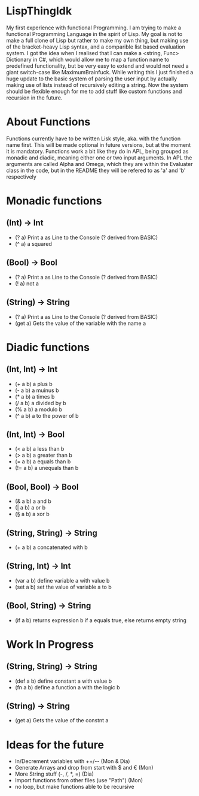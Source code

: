 # LispThingIdk
 My first experience with functional Programming. I am trying to make a functional Programming Language in the spirit of Lisp. My goal is not to make a full clone of Lisp but rather to make my own thing, but making use of the bracket-heavy Lisp syntax, and a comparible list based evaluation system. I got the idea when I realised that I can make a <string, Func> Dictionary in C#, which would allow me to map a function name to predefined functionality, but be very easy to extend and would not need a giant switch-case like MaximumBrainfuck. 
 While writing this I just finished a huge update to the basic system of parsing the user input by actually making use of lists instead of recursively editing a string. Now the system should be flexible enough for me to add stuff like custom functions and recursion in the future.

# About Functions
Functions currently have to be written Lisk style, aka. with the function name first. This will be made optional in future versions, but at the moment it is mandatory. 
Functions work a bit like they do in APL, being grouped as monadic and diadic, meaning either one or two input arguments. In APL the arguments are called Alpha and Omega, which they are within the Evaluater class in the code, but in the README they will be refered to as 'a' and 'b' respectively 

# Monadic functions

## (Int) -> Int
- (? a) Print a as Line to the Console (? derived from BASIC)
- (^ a) a squared

## (Bool) -> Bool
- (? a) Print a as Line to the Console (? derived from BASIC)
- (! a) not a

## (String) -> String
- (? a) Print a as Line to the Console (? derived from BASIC)
- (get a) Gets the value of the variable with the name a


# Diadic functions

## (Int, Int) -> Int
- (+ a b) a plus b
- (- a b) a muinus b
- (* a b) a times b
- (/ a b) a divided by b
- (% a b) a modulo b    
- (^ a b) a to the power of b 

## (Int, Int) -> Bool
- (< a b) a less than b
- (> a b) a greater than b
- (= a b) a equals than b
- (!= a b) a unequals than b

## (Bool, Bool) -> Bool
- (& a b) a and b
- (| a b) a or b
- (§ a b) a xor b

## (String, String) -> String
- (+ a b) a concatenated with b

## (String, Int) -> Int
- (var a b) define variable a with value b
- (set a b) set the value of variable a to b

## (Bool, String) -> String
- (if a b) returns expression b if a equals true, else returns empty string

# Work In Progress
## (String, String) -> String
- (def a b) define constant a with value b 
- (fn a b) define a function a with the logic b

## (String) -> String
- (get a) Gets the value of the constnt a 

# Ideas for the future
- In/Decrement variables with ++/-- (Mon & Dia)
- Generate Arrays and drop from start with $ and € (Mon)
- More String stuff (-, /, *, =) (Dia)
- Import functions from other files (use "Path") (Mon)
- no loop, but make functions able to be recursive